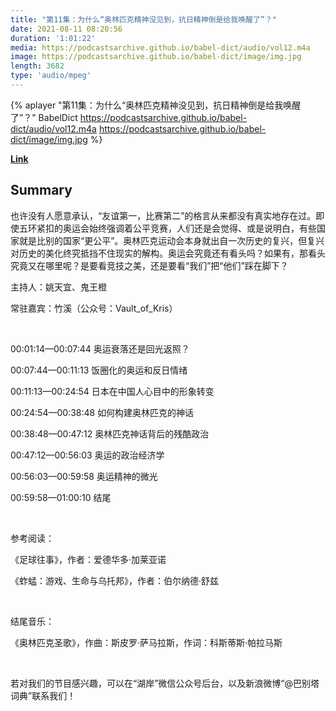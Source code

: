 ```yaml
---
title: "第11集：为什么“奥林匹克精神没见到，抗日精神倒是给我唤醒了”？"
date: 2021-08-11 08:20:56
duration: '1:01:22'
media: https://podcastsarchive.github.io/babel-dict/audio/vol12.m4a
image: https://podcastsarchive.github.io/babel-dict/image/img.jpg
length: 3682
type: 'audio/mpeg'
---
```


{% aplayer "第11集：为什么“奥林匹克精神没见到，抗日精神倒是给我唤醒了”？" BabelDict  https://podcastsarchive.github.io/babel-dict/audio/vol12.m4a https://podcastsarchive.github.io/babel-dict/image/img.jpg %}

**[Link](https://www.xiaoyuzhoufm.com/episode/6113897212ce740b222ea5b6)**

## Summary
<p>也许没有人愿意承认，“友谊第一，比赛第二”的格言从来都没有真实地存在过。即使五环紧扣的奥运会始终强调着公平竞赛，人们还是会觉得、或是说明白，有些国家就是比别的国家“更公平”。奥林匹克运动会本身就出自一次历史的复兴，但复兴对历史的美化终究抵挡不住现实的解构。奥运会究竟还有看头吗？如果有，那看头究竟又在哪里呢？是要看竞技之美，还是要看“我们”把“他们”踩在脚下？</p><p>主持人：姚天宜、鬼王橙</p><p>常驻嘉宾：竹溪（公众号：Vault_of_Kris）</p><p><br /></p><p>00:01:14—00:07:44 奥运衰落还是回光返照？</p><p>00:07:44—00:11:13 饭圈化的奥运和反日情绪</p><p>00:11:13—00:24:54 日本在中国人心目中的形象转变</p><p>00:24:54—00:38:48 如何构建奥林匹克的神话</p><p>00:38:48—00:47:12 奥林匹克神话背后的残酷政治</p><p>00:47:12—00:56:03 奥运的政治经济学&nbsp;</p><p>00:56:03—00:59:58 奥运精神的微光</p><p>00:59:58—01:00:10 结尾</p><p><br /></p><p>参考阅读：</p><p>《足球往事》，作者：爱德华多·加莱亚诺</p><p>《蚱蜢：游戏、生命与乌托邦》，作者：伯尔纳德·舒兹</p><p><br /></p><p>结尾音乐：</p><p>《奥林匹克圣歌》，作曲：斯皮罗·萨马拉斯，作词：科斯蒂斯·帕拉马斯</p><p><br /></p><p>若对我们的节目感兴趣，可以在“湖岸”微信公众号后台，以及新浪微博“@巴别塔词典”联系我们！</p>
    
